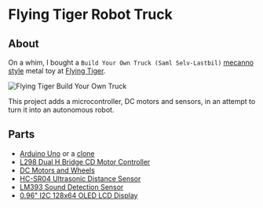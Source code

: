 # Flying Tiger Robot Truck

## About

On a whim, I bought a `Build Your Own Truck (Saml Selv-Lastbil)` [mecanno style](https://en.wikipedia.org/wiki/Meccano) metal toy at [Flying Tiger](https://flyingtiger.com/).

![Flying Tiger Build Your Own Truck](./images/Flying-Tiger-Build-Your-Own-Truck-Saml.jpg)

This project adds a microcontroller, DC motors and sensors, in an attempt to turn it into an autonomous robot.

## Parts

* [Arduino Uno](https://amzn.to/2IlsEJt) or a [clone](https://amzn.to/2MOoApe)
* [L298 Dual H Bridge CD Motor Controller](https://amzn.to/3bxT0ow)
* [DC Motors and Wheels](https://amzn.to/2FaskOJ)
* [HC-SR04 Ultrasonic Distance Sensor](https://amzn.to/328MnWB)
* [LM393 Sound Detection Sensor](https://amzn.to/3lWTPMl)
* [0.96" I2C 128x64 OLED LCD Display](https://amzn.to/2Ik1HpA)
